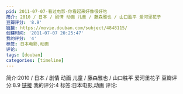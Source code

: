 ```yaml
---
pid: 2011-07-07-看过电影-你看起来好像很好吃
简介: 2010 / 日本 / 剧情 动画 儿童 / 藤森雅也 / 山口胜平 爱河里花子
豆瓣评分: '8.9'
链接: https://movie.douban.com/subject/4848115/
创建时间: '2011-07-07 20:25:47'
我的评分: '4'
标签: 日本电影,动画
评论:
tags: [douban]
categories: [timeline]
---
```

简介:2010 / 日本 / 剧情 动画 儿童 / 藤森雅也 / 山口胜平 爱河里花子
豆瓣评分:8.9
[链接](https://movie.douban.com/subject/4848115/)
我的评分:4
标签:日本电影,动画
评论:
